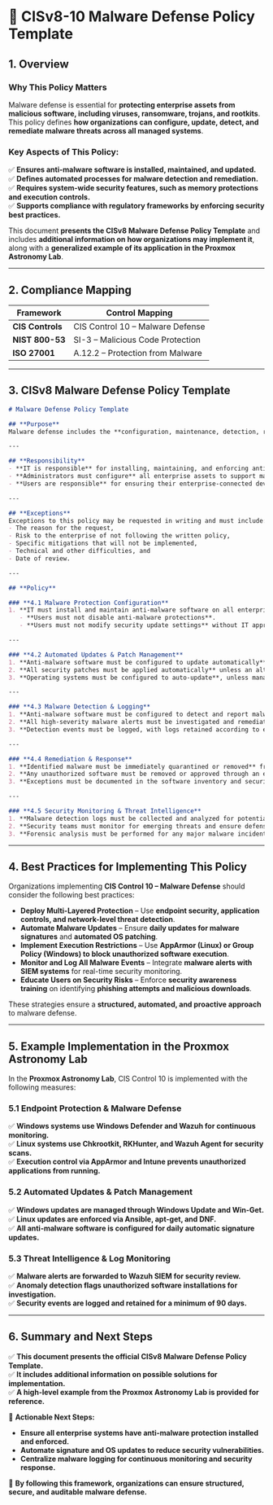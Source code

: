 <!-- ---
title: "CISv8-10 Malware Defense Policy Template"
description: "Presents the official CISv8 Malware Defense Policy Template, with additional information on possible solutions and an example of its application in the Proxmox Astronomy Lab."
author: "VintageDon"
tags: ["CISv8", "Malware Defense", "Security Policy", "Compliance", "Threat Protection"]
category: "Compliance"
kb_type: "Policy Template"
version: "1.0"
status: "Draft"
last_updated: "2025-03-03"
---
 -->

# **📜 CISv8-10 Malware Defense Policy Template**

## **1. Overview**  

### **Why This Policy Matters**  

Malware defense is essential for **protecting enterprise assets from malicious software, including viruses, ransomware, trojans, and rootkits**. This policy defines **how organizations can configure, update, detect, and remediate malware threats across all managed systems**.

### **Key Aspects of This Policy:**  

✅ **Ensures anti-malware software is installed, maintained, and updated.**  
✅ **Defines automated processes for malware detection and remediation.**  
✅ **Requires system-wide security features, such as memory protections and execution controls.**  
✅ **Supports compliance with regulatory frameworks by enforcing security best practices.**  

This document **presents the CISv8 Malware Defense Policy Template** and includes **additional information on how organizations may implement it**, along with a **generalized example of its application in the Proxmox Astronomy Lab**.

---

## **2. Compliance Mapping**  

| **Framework**      | **Control Mapping** |
|--------------------|--------------------|
| **CIS Controls**   | CIS Control 10 – Malware Defense |
| **NIST 800-53**    | SI-3 – Malicious Code Protection |
| **ISO 27001**      | A.12.2 – Protection from Malware |

---

## **3. CISv8 Malware Defense Policy Template**  

```markdown
# Malware Defense Policy Template  

## **Purpose**  
Malware defense includes the **configuration, maintenance, detection, reporting, and remediation** of anti-malware software and the malware it identifies. The Malware Defense Policy provides the **processes and procedures to ensure continuous security and protection against malicious software**.  

---

## **Responsibility**  
- **IT is responsible** for installing, maintaining, and enforcing anti-malware defenses.  
- **Administrators must configure** all enterprise assets to support malware detection and prevention.  
- **Users are responsible** for ensuring their enterprise-connected devices remain updated, follow security policies, and do not introduce unauthorized software.  

---

## **Exceptions**  
Exceptions to this policy may be requested in writing and must include:  
- The reason for the request,  
- Risk to the enterprise of not following the written policy,  
- Specific mitigations that will not be implemented,  
- Technical and other difficulties, and  
- Date of review.  

---

## **Policy**  

### **4.1 Malware Protection Configuration**  
1. **IT must install and maintain anti-malware software on all enterprise-managed assets** where applicable.  
   - **Users must not disable anti-malware protections**.  
   - **Users must not modify security update settings** without IT approval.  

---

### **4.2 Automated Updates & Patch Management**  
1. **Anti-malware software must be configured to update automatically**.  
2. **All security patches must be applied automatically** unless an alternative update policy is approved.  
3. **Operating systems must be configured to auto-update**, unless managed through an enterprise patching strategy.  

---

### **4.3 Malware Detection & Logging**  
1. **Anti-malware software must be configured to detect and report malware activity**.  
2. **All high-severity malware alerts must be investigated and remediated immediately**.  
3. **Detection events must be logged, with logs retained according to enterprise policies**.  

---

### **4.4 Remediation & Response**  
1. **Identified malware must be immediately quarantined or removed** from affected assets.  
2. **Any unauthorized software must be removed or approved through an exception process**.  
3. **Exceptions must be documented in the software inventory and security exception register**.  

---

### **4.5 Security Monitoring & Threat Intelligence**  
1. **Malware detection logs must be collected and analyzed for potential security threats**.  
2. **Security teams must monitor for emerging threats and ensure defenses are adjusted accordingly**.  
3. **Forensic analysis must be performed for any major malware incidents**.  

```

---

## **4. Best Practices for Implementing This Policy**  

Organizations implementing **CIS Control 10 – Malware Defense** should consider the following best practices:  

- **Deploy Multi-Layered Protection** – Use **endpoint security, application controls, and network-level threat detection**.  
- **Automate Malware Updates** – Ensure **daily updates for malware signatures** and **automated OS patching**.  
- **Implement Execution Restrictions** – Use **AppArmor (Linux) or Group Policy (Windows) to block unauthorized software execution**.  
- **Monitor and Log All Malware Events** – Integrate **malware alerts with SIEM systems** for real-time security monitoring.  
- **Educate Users on Security Risks** – Enforce **security awareness training** on identifying **phishing attempts and malicious downloads**.  

These strategies ensure a **structured, automated, and proactive approach** to malware defense.

---

## **5. Example Implementation in the Proxmox Astronomy Lab**  

In the **Proxmox Astronomy Lab**, CIS Control 10 is implemented with the following measures:  

### **5.1 Endpoint Protection & Malware Defense**  

✅ **Windows systems use Windows Defender and Wazuh for continuous monitoring.**  
✅ **Linux systems use Chkrootkit, RKHunter, and Wazuh Agent for security scans.**  
✅ **Execution control via AppArmor and Intune prevents unauthorized applications from running.**  

### **5.2 Automated Updates & Patch Management**  

✅ **Windows updates are managed through Windows Update and Win-Get.**  
✅ **Linux updates are enforced via Ansible, apt-get, and DNF.**  
✅ **All anti-malware software is configured for daily automatic signature updates.**  

### **5.3 Threat Intelligence & Log Monitoring**  

✅ **Malware alerts are forwarded to Wazuh SIEM for security review.**  
✅ **Anomaly detection flags unauthorized software installations for investigation.**  
✅ **Security events are logged and retained for a minimum of 90 days.**  

---

## **6. Summary and Next Steps**  

✅ **This document presents the official CISv8 Malware Defense Policy Template.**  
✅ **It includes additional information on possible solutions for implementation.**  
✅ **A high-level example from the Proxmox Astronomy Lab is provided for reference.**  

📌 **Actionable Next Steps:**  

- **Ensure all enterprise systems have anti-malware protection installed and enforced.**  
- **Automate signature and OS updates to reduce security vulnerabilities.**  
- **Centralize malware logging for continuous monitoring and security response.**  

🚀 **By following this framework, organizations can ensure structured, secure, and auditable malware defense.**


